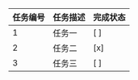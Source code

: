 | 任务编号 | 任务描述 | 完成状态 |
|----------|----------|----------|
| 1        | 任务一   | [ ]      |
| 2        | 任务二   | [x]      |
| 3        | 任务三   | [ ]      |
